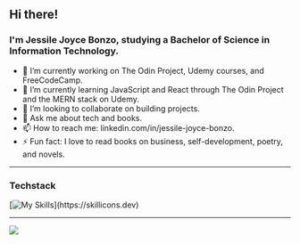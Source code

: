 <h2>Hi there!</h2>
<h3>I'm Jessile Joyce Bonzo, studying a Bachelor of Science in Information Technology.</h3>

- 🔭 I’m currently working on The Odin Project, Udemy courses, and FreeCodeCamp.
- 🌱 I’m currently learning JavaScript and React through The Odin Project and the MERN stack on Udemy.
- 👯 I’m looking to collaborate on building projects.
- 💬 Ask me about tech and books.
- 📫 How to reach me: linkedin.com/in/jessile-joyce-bonzo.
- ⚡ Fun fact: I love to read books on business, self-development, poetry, and novels.

<hr/>
<h3>Techstack</h3>

[![My Skills](https://skillicons.dev/icons?i=git,js,ts,html,css,tailwindcss,figma,react,bootstrap,npm,vite,unity,cs,)](https://skillicons.dev)

<hr/>

![](http://github-profile-summary-cards.vercel.app/api/cards/profile-details?username=jessilebonzo&theme=nord_dark)

